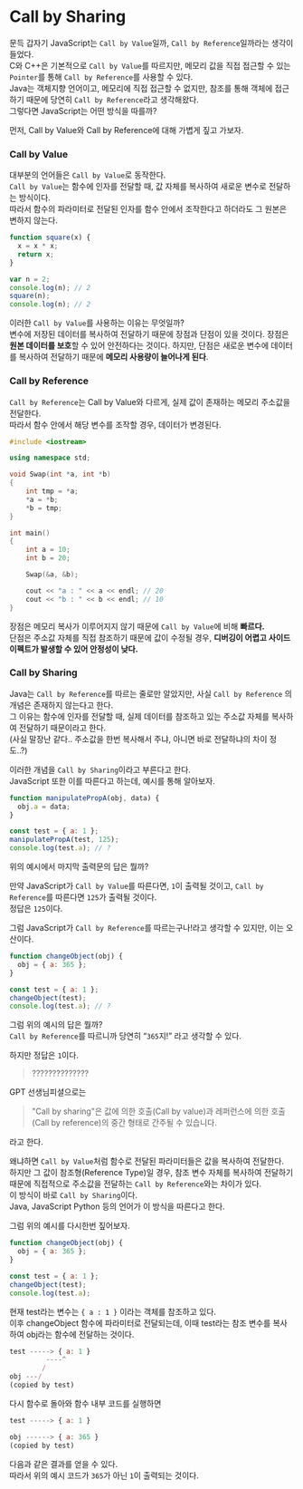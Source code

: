 # Call by **Sharing**

문득 갑자기 JavaScript는 `Call by Value`일까, `Call by Reference`일까라는 생각이 들었다.<br/>
C와 C++은 기본적으로 `Call by Value`를 따르지만, 메모리 값을 직접 접근할 수 있는 `Pointer`를 통해 `Call by Reference`를 사용할 수 있다.<br/>
Java는 객체지향 언어이고, 메모리에 직접 접근할 수 없지만, 참조를 통해 객체에 접근하기 때문에 당연히 `Call by Reference`라고 생각해왔다.<br/>
그렇다면 JavaScript는 어떤 방식을 따를까?<br/>

먼저, Call by Value와 Call by Reference에 대해 가볍게 짚고 가보자.

### Call by **Value**

대부분의 언어들은 `Call by Value`로 동작한다.<br/>
`Call by Value`는 함수에 인자를 전달할 때, 값 자체를 복사하여 새로운 변수로 전달하는 방식이다.<br/>
따라서 함수의 파라미터로 전달된 인자를 함수 안에서 조작한다고 하더라도 그 원본은 변하지 않는다.

```jsx
function square(x) {
  x = x * x;
  return x;
}

var n = 2;
console.log(n); // 2
square(n);
console.log(n); // 2
```

이러한 `Call by Value`를 사용하는 이유는 무엇일까?<br/>
변수에 저장된 데이터를 복사하여 전달하기 때문에 장점과 단점이 있을 것이다.
장점은 **원본 데이터를 보호**할 수 있어 안전하다는 것이다.
하지만, 단점은 새로운 변수에 데이터를 복사하여 전달하기 때문에 **메모리 사용량이 늘어나게 된다**.

### Call by **Reference**

`Call by Reference`는 Call by Value와 다르게, 실제 값이 존재하는 메모리 주소값을 전달한다.<br/>
따라서 함수 안에서 해당 변수를 조작할 경우, 데이터가 변경된다.

```cpp
#include <iostream>

using namespace std;

void Swap(int *a, int *b)
{
	int tmp = *a;
	*a = *b;
	*b = tmp;
}

int main()
{
	int a = 10;
	int b = 20;

	Swap(&a, &b);

	cout << "a : " << a << endl; // 20
	cout << "b : " << b << endl; // 10
}
```

장점은 메모리 복사가 이루어지지 않기 때문에 `Call by Value`에 비해 **빠르다.**<br/>
단점은 주소값 자체를 직접 참조하기 때문에 값이 수정될 경우, **디버깅이 어렵고 사이드 이펙트가 발생할 수 있어 안정성이 낮다.**

### Call by Sharing

Java는 `Call by Reference`를 따르는 줄로만 알았지만, 사실 `Call by Reference` 의 개념은 존재하지 않는다고 한다.<br/>
그 이유는 함수에 인자를 전달할 때, 실제 데이터를 참조하고 있는 주소값 자체를 복사하여 전달하기 때문이라고 한다.<br/>
(사실 말장난 같다.. 주소값을 한번 복사해서 주냐, 아니면 바로 전달하냐의 차이 정도..?)

이러한 개념을 `Call by Sharing`이라고 부른다고 한다.<br/>
JavaScript 또한 이를 따른다고 하는데, 예시를 통해 알아보자.

```jsx
function manipulatePropA(obj, data) {
  obj.a = data;
}

const test = { a: 1 };
manipulatePropA(test, 125);
console.log(test.a); // ?
```

위의 예시에서 마지막 출력문의 답은 뭘까?

만약 JavaScript가 `Call by Value`를 따른다면, `1`이 출력될 것이고, `Call by Reference`를 따른다면 `125`가 출력될 것이다.<br/>
정답은 `125`이다.

그럼 JavaScript가 `Call by Reference`를 따르는구나!라고 생각할 수 있지만, 이는 오산이다.

```jsx
function changeObject(obj) {
  obj = { a: 365 };
}

const test = { a: 1 };
changeObject(test);
console.log(test.a); // ?
```

그럼 위의 예시의 답은 뭘까?<br/>
`Call by Reference`를 따르니까 당연히 “`365`지!” 라고 생각할 수 있다.

하지만 정답은 `1`이다.

> ??????????????

GPT 선생님피셜으로는

> "Call by sharing"은 값에 의한 호출(Call by value)과 레퍼런스에 의한 호출(Call by reference)의 중간 형태로 간주될 수 있습니다.

라고 한다.

왜냐하면 `Call by Value`처럼 함수로 전달된 파라미터들은 값을 복사하여 전달한다.<br/>
하지만 그 값이 참조형(Reference Type)일 경우, 참조 변수 자체를 복사하여 전달하기 때문에 직접적으로 주소값을 전달하는 `Call by Reference`와는 차이가 있다.<br/>
이 방식이 바로 `Call by Sharing`이다.<br/>
Java, JavaScript Python 등의 언어가 이 방식을 따른다고 한다.

그럼 위의 예시를 다시한번 짚어보자.

```jsx
function changeObject(obj) {
  obj = { a: 365 };
}

const test = { a: 1 };
changeObject(test);
console.log(test.a);
```

현재 test라는 변수는 `{ a : 1 }` 이라는 객체를 참조하고 있다.<br/>
이후 changeObject 함수에 파라미터로 전달되는데, 이때 test라는 참조 변수를 복사하여 obj라는 함수에 전달하는 것이다.

```jsx
test -----> { a: 1 }
         ----^
        /
obj ---/
(copied by test)
```

다시 함수로 돌아와 함수 내부 코드를 실행하면

```jsx
test -----> { a: 1 }

obj ------> { a: 365 }
(copied by test)
```

다음과 같은 결과를 얻을 수 있다.<br/>
따라서 위의 예시 코드가 `365`가 아닌 `1`이 출력되는 것이다.
